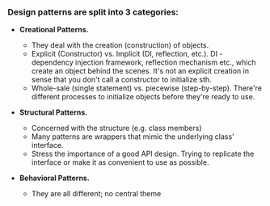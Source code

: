 ### Design patterns are split into 3 categories:
- **Creational Patterns.** 
  - They deal with the creation (construction) of objects.
  - Explicit (Constructor) vs. Implicit (DI, reflection, etc.). DI - dependency injection framework, reflection mechanism etc., which create an object behind the scenes. It's not an explicit creation in sense that you don't call a constructor to initialize sth.
  - Whole-sale (single statement) vs. piecewise (step-by-step). There're different processes to initialize objects before they're ready to use.
    
- **Structural Patterns.**
  - Concerned with the structure (e.g. class members)
  - Many patterns are wrappers that mimic the underlying class' interface.
  - Stress the importance of a good API design. Trying to replicate the interface or make it as convenient to use as possible.
    
- **Behavioral Patterns.**
  - They are all different; no central theme
    
